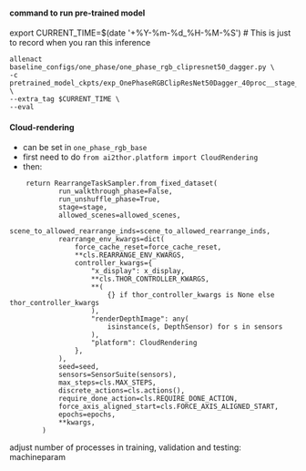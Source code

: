 #### command to run pre-trained model

export CURRENT_TIME=$(date '+%Y-%m-%d_%H-%M-%S') # This is just to record when you ran this inference

```
allenact baseline_configs/one_phase/one_phase_rgb_clipresnet50_dagger.py \
-c pretrained_model_ckpts/exp_OnePhaseRGBClipResNet50Dagger_40proc__stage_00__steps_000065083050.pt \
--extra_tag $CURRENT_TIME \
--eval
```


#### Cloud-rendering
- can be set in `one_phase_rgb_base`
- first need to do `from ai2thor.platform import CloudRendering`
- then: 
```
    return RearrangeTaskSampler.from_fixed_dataset(
            run_walkthrough_phase=False,
            run_unshuffle_phase=True,
            stage=stage,
            allowed_scenes=allowed_scenes,
            scene_to_allowed_rearrange_inds=scene_to_allowed_rearrange_inds,
            rearrange_env_kwargs=dict(
                force_cache_reset=force_cache_reset,
                **cls.REARRANGE_ENV_KWARGS,
                controller_kwargs={
                    "x_display": x_display,
                    **cls.THOR_CONTROLLER_KWARGS,
                    **(
                        {} if thor_controller_kwargs is None else thor_controller_kwargs
                    ),
                    "renderDepthImage": any(
                        isinstance(s, DepthSensor) for s in sensors
                    ),
                    "platform": CloudRendering
                },
            ),
            seed=seed,
            sensors=SensorSuite(sensors),
            max_steps=cls.MAX_STEPS,
            discrete_actions=cls.actions(),
            require_done_action=cls.REQUIRE_DONE_ACTION,
            force_axis_aligned_start=cls.FORCE_AXIS_ALIGNED_START,
            epochs=epochs,
            **kwargs,
        )
```


adjust number of processes in training, validation and testing:
machineparam

